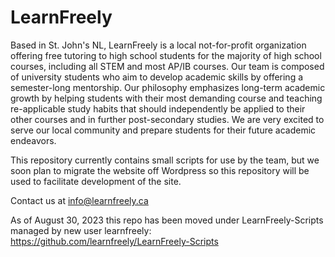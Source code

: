 # LearnFreely

Based in St. John's NL, LearnFreely is a local not-for-profit organization offering free tutoring to high school students for the majority of high school courses, including all STEM and most AP/IB courses. Our team is composed of university students who aim to develop academic skills by offering a semester-long mentorship. Our philosophy emphasizes long-term academic growth by helping students with their most demanding course and teaching re-applicable study habits that should independently be applied to their other courses and in further post-secondary studies. We are very excited to serve our local community and prepare students for their future academic endeavors.

This repository currently contains small scripts for use by the team, but we soon plan to migrate the website off Wordpress so this repository will be used to facilitate development of the site. 

Contact us at info@learnfreely.ca

As of August 30, 2023 this repo has been moved under LearnFreely-Scripts managed by new user learnfreely: https://github.com/learnfreely/LearnFreely-Scripts

